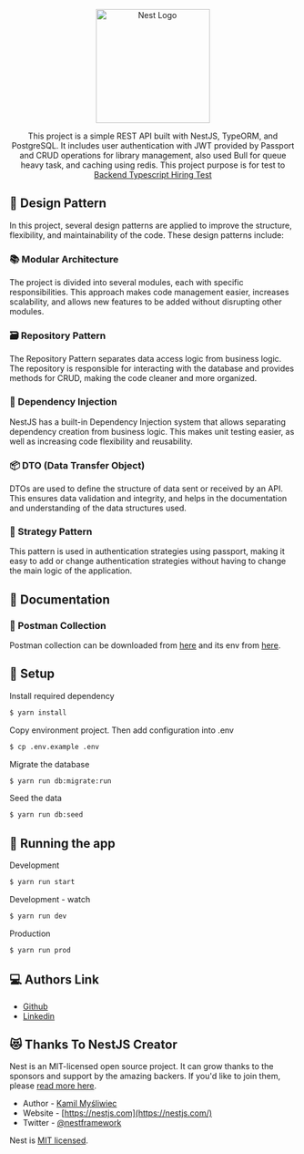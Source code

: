 <p align="center">
  <a href="http://nestjs.com/" target="blank"><img src="https://nestjs.com/img/logo-small.svg" width="200" alt="Nest Logo" /></a>
</p>

<p align="center">This project is a simple REST API built with NestJS, TypeORM, and PostgreSQL. It includes user authentication with JWT provided by Passport and CRUD operations for library management, also used Bull for queue heavy task, and caching using redis. This project purpose is for test to <a href="https://career.dot.co.id/" target="_blank">Backend Typescript Hiring Test</a></p>

## 📐 Design Pattern

In this project, several design patterns are applied to improve the structure, flexibility, and maintainability of the code. These design patterns include:

### 📚 Modular Architecture

The project is divided into several modules, each with specific responsibilities. This approach makes code management easier, increases scalability, and allows new features to be added without disrupting other modules.

### 🗃️ Repository Pattern

The Repository Pattern separates data access logic from business logic. The repository is responsible for interacting with the database and provides methods for CRUD, making the code cleaner and more organized.

### 🎯 Dependency Injection

NestJS has a built-in Dependency Injection system that allows separating dependency creation from business logic. This makes unit testing easier, as well as increasing code flexibility and reusability.

### 📦 DTO (Data Transfer Object)

DTOs are used to define the structure of data sent or received by an API. This ensures data validation and integrity, and helps in the documentation and understanding of the data structures used.

### 🔑 Strategy Pattern

This pattern is used in authentication strategies using passport, making it easy to add or change authentication strategies without having to change the main logic of the application.

## 📖 Documentation

### 📮 Postman Collection

Postman collection can be downloaded from [here](/.postman/lunarlib.postman_collection.json) and its env from [here](/.postman/lunarlib_env.postman_environment.json).

## 🚀 Setup

Install required dependency

```bash
$ yarn install
```

Copy environment project. Then add configuration into .env

```bash
$ cp .env.example .env
```

Migrate the database

```bash
$ yarn run db:migrate:run
```

Seed the data

```bash
$ yarn run db:seed
```

## 🏃 Running the app

Development

```bash
$ yarn run start
```

Development - watch

```bash
$ yarn run dev
```

Production

```bash
$ yarn run prod
```

## 💻 Authors Link

- [Github](https://github.com/okifirsyah404/)
- [Linkedin](https://www.linkedin.com/in/oki-firdaus-syah-putra-738308206/)

## 😻 Thanks To NestJS Creator

Nest is an MIT-licensed open source project. It can grow thanks to the sponsors and support by the amazing backers. If you'd like to join them, please [read more here](https://docs.nestjs.com/support).

- Author - [Kamil Myśliwiec](https://kamilmysliwiec.com)
- Website - [https://nestjs.com](https://nestjs.com/)
- Twitter - [@nestframework](https://twitter.com/nestframework)

Nest is [MIT licensed](LICENSE).
